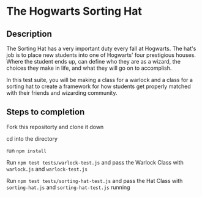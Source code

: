 # The Hogwarts Sorting Hat

## Description
The Sorting Hat has a very important duty every fall at Hogwarts. The hat's job is to place new students into one of Hogwarts' four prestigious houses. Where the student ends up, can define who they are as a wizard, the choices they make in life, and what they will go on to accomplish.

In this test suite, you will be making a class for a warlock and a class for a sorting hat to create a framework for how students get properly matched with their friends and wizarding community.

## Steps to completion

Fork this repositorty and clone it down

cd into the directory

run `npm install`

Run `npm test tests/warlock-test.js` and pass the Warlock Class with `warlock.js` and `warlock-test.js`

Run `npm test tests/sorting-hat-test.js` and pass the Hat Class with `sorting-hat.js` and `sorting-hat-test.js` running
